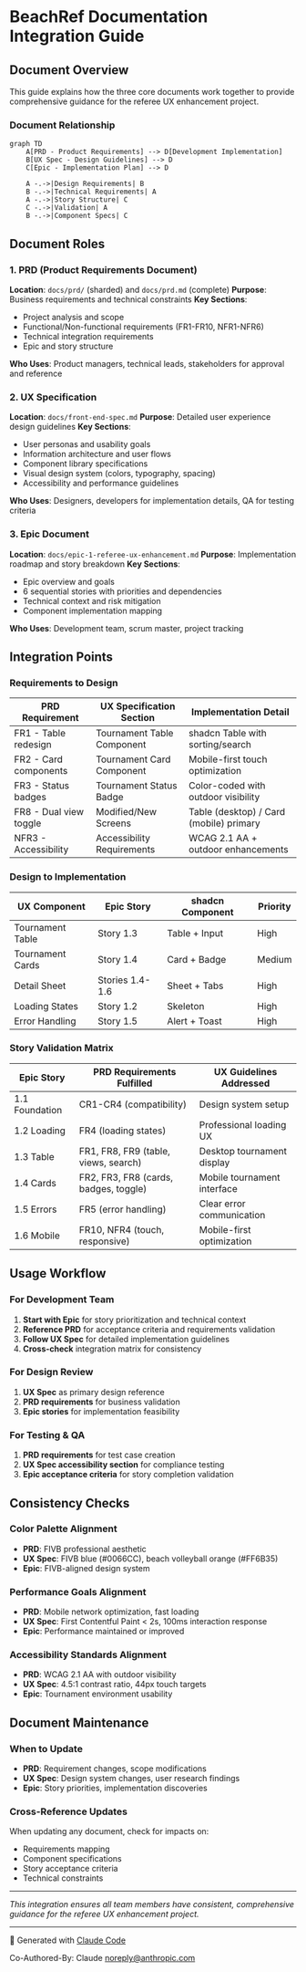 # BeachRef Documentation Integration Guide

## Document Overview

This guide explains how the three core documents work together to provide comprehensive guidance for the referee UX enhancement project.

### Document Relationship

```mermaid
graph TD
    A[PRD - Product Requirements] --> D[Development Implementation]
    B[UX Spec - Design Guidelines] --> D
    C[Epic - Implementation Plan] --> D
    
    A -.->|Design Requirements| B
    B -.->|Technical Requirements| A
    A -.->|Story Structure| C
    C -.->|Validation| A
    B -.->|Component Specs| C
```

## Document Roles

### 1. PRD (Product Requirements Document)
**Location**: `docs/prd/` (sharded) and `docs/prd.md` (complete)
**Purpose**: Business requirements and technical constraints
**Key Sections**:
- Project analysis and scope
- Functional/Non-functional requirements (FR1-FR10, NFR1-NFR6)
- Technical integration requirements
- Epic and story structure

**Who Uses**: Product managers, technical leads, stakeholders for approval and reference

### 2. UX Specification 
**Location**: `docs/front-end-spec.md`
**Purpose**: Detailed user experience design guidelines
**Key Sections**:
- User personas and usability goals
- Information architecture and user flows
- Component library specifications
- Visual design system (colors, typography, spacing)
- Accessibility and performance guidelines

**Who Uses**: Designers, developers for implementation details, QA for testing criteria

### 3. Epic Document
**Location**: `docs/epic-1-referee-ux-enhancement.md`
**Purpose**: Implementation roadmap and story breakdown
**Key Sections**:
- Epic overview and goals
- 6 sequential stories with priorities and dependencies
- Technical context and risk mitigation
- Component implementation mapping

**Who Uses**: Development team, scrum master, project tracking

## Integration Points

### Requirements to Design
| PRD Requirement | UX Specification Section | Implementation Detail |
|-----------------|--------------------------|---------------------|
| FR1 - Table redesign | Tournament Table Component | shadcn Table with sorting/search |
| FR2 - Card components | Tournament Card Component | Mobile-first touch optimization |
| FR3 - Status badges | Tournament Status Badge | Color-coded with outdoor visibility |
| FR8 - Dual view toggle | Modified/New Screens | Table (desktop) / Card (mobile) primary |
| NFR3 - Accessibility | Accessibility Requirements | WCAG 2.1 AA + outdoor enhancements |

### Design to Implementation
| UX Component | Epic Story | shadcn Component | Priority |
|--------------|------------|------------------|----------|
| Tournament Table | Story 1.3 | Table + Input | High |
| Tournament Cards | Story 1.4 | Card + Badge | Medium |
| Detail Sheet | Stories 1.4-1.6 | Sheet + Tabs | High |
| Loading States | Story 1.2 | Skeleton | High |
| Error Handling | Story 1.5 | Alert + Toast | High |

### Story Validation Matrix
| Epic Story | PRD Requirements Fulfilled | UX Guidelines Addressed |
|------------|---------------------------|------------------------|
| 1.1 Foundation | CR1-CR4 (compatibility) | Design system setup |
| 1.2 Loading | FR4 (loading states) | Professional loading UX |
| 1.3 Table | FR1, FR8, FR9 (table, views, search) | Desktop tournament display |
| 1.4 Cards | FR2, FR3, FR8 (cards, badges, toggle) | Mobile tournament interface |
| 1.5 Errors | FR5 (error handling) | Clear error communication |
| 1.6 Mobile | FR10, NFR4 (touch, responsive) | Mobile-first optimization |

## Usage Workflow

### For Development Team
1. **Start with Epic** for story prioritization and technical context
2. **Reference PRD** for acceptance criteria and requirements validation
3. **Follow UX Spec** for detailed implementation guidelines
4. **Cross-check** integration matrix for consistency

### For Design Review
1. **UX Spec** as primary design reference
2. **PRD requirements** for business validation
3. **Epic stories** for implementation feasibility

### For Testing & QA
1. **PRD requirements** for test case creation
2. **UX Spec accessibility section** for compliance testing
3. **Epic acceptance criteria** for story completion validation

## Consistency Checks

### Color Palette Alignment
- **PRD**: FIVB professional aesthetic
- **UX Spec**: FIVB blue (#0066CC), beach volleyball orange (#FF6B35)
- **Epic**: FIVB-aligned design system

### Performance Goals Alignment
- **PRD**: Mobile network optimization, fast loading
- **UX Spec**: First Contentful Paint < 2s, 100ms interaction response
- **Epic**: Performance maintained or improved

### Accessibility Standards Alignment
- **PRD**: WCAG 2.1 AA with outdoor visibility
- **UX Spec**: 4.5:1 contrast ratio, 44px touch targets
- **Epic**: Tournament environment usability

## Document Maintenance

### When to Update
- **PRD**: Requirement changes, scope modifications
- **UX Spec**: Design system changes, user research findings
- **Epic**: Story priorities, implementation discoveries

### Cross-Reference Updates
When updating any document, check for impacts on:
- Requirements mapping
- Component specifications
- Story acceptance criteria
- Technical constraints

---

*This integration ensures all team members have consistent, comprehensive guidance for the referee UX enhancement project.*

---

🤖 Generated with [Claude Code](https://claude.ai/code)

Co-Authored-By: Claude <noreply@anthropic.com>